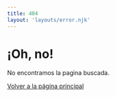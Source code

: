 ```yaml
---
title: 404
layout: 'layouts/error.njk'
---
```


<!--lint disable first-heading-level-->
# ¡Oh, no!
<!--lint enable first-heading-level-->

No encontramos la pagina buscada.

<a class="material-button button-filled button-round display-inline-flex color-bg bg-primary" href="/">Volver a la página principal</a>
